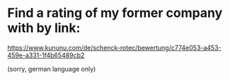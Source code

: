 # Find a rating of my former company with by link:
https://www.kununu.com/de/schenck-rotec/bewertung/c774e053-a453-459e-a331-1f4b65489cb2

(sorry, german language only)
